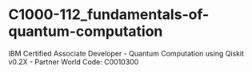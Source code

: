 # C1000-112_fundamentals-of-quantum-computation
IBM Certified Associate Developer - Quantum Computation using Qiskit v0.2X - Partner World Code: C0010300
